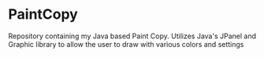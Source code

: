# PaintCopy
Repository containing my Java based Paint Copy. Utilizes Java's JPanel and Graphic library to allow the user to draw with various colors and settings 
